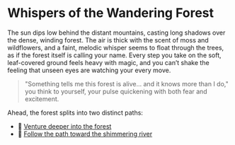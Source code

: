 # Whispers of the Wandering Forest

The sun dips low behind the distant mountains, casting long shadows over the dense, winding forest. The air is thick with the scent of moss and wildflowers, and a faint, melodic whisper seems to float through the trees, as if the forest itself is calling your name. Every step you take on the soft, leaf-covered ground feels heavy with magic, and you can’t shake the feeling that unseen eyes are watching your every move.  

> "Something tells me this forest is alive… and it knows more than I do," you think to yourself, your pulse quickening with both fear and excitement.

Ahead, the forest splits into two distinct paths:

- 🌲 [Venture deeper into the forest](./forest.md)  
- 🌊 [Follow the path toward the shimmering river](./river.md)
